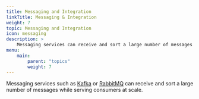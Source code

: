 ```yaml
---
title: Messaging and Integration
linkTitle: Messaging & Integration
weight: 7
topic: Messaging and Integration
icon: messaging
description: >
    Messaging services can receive and sort a large number of messages while serving consumers at scale. 
menu:
    main:
        parent: "topics"
        weight: 7
---
```


Messaging services such as [Kafka](../guides/messaging-and-integration/kafka-gs) or [RabbitMQ](../guides/messaging-and-integration/rabbitmq-gs/) can receive and sort a large number of messages while serving consumers at scale.   